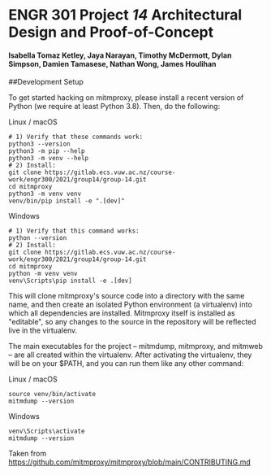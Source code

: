 # ENGR 301 Project *14* Architectural Design and Proof-of-Concept

#### Isabella Tomaz Ketley, Jaya Narayan, Timothy McDermott, Dylan Simpson, Damien Tamasese, Nathan Wong, James Houlihan

##Development Setup


To get started hacking on mitmproxy, please install a recent version of Python (we require at least Python 3.8). Then, do the following:

Linux / macOS
```
# 1) Verify that these commands work:
python3 --version
python3 -m pip --help
python3 -m venv --help
# 2) Install:
git clone https://gitlab.ecs.vuw.ac.nz/course-work/engr300/2021/group14/group-14.git
cd mitmproxy
python3 -m venv venv
venv/bin/pip install -e ".[dev]"
```

Windows
```
# 1) Verify that this command works:
python --version
# 2) Install:
git clone https://gitlab.ecs.vuw.ac.nz/course-work/engr300/2021/group14/group-14.git
cd mitmproxy
python -m venv venv
venv\Scripts\pip install -e .[dev]
```

This will clone mitmproxy's source code into a directory with the same name, and then create an isolated Python environment (a virtualenv) into which all dependencies are installed. Mitmproxy itself is installed as "editable", so any changes to the source in the repository will be reflected live in the virtualenv.

The main executables for the project – mitmdump, mitmproxy, and mitmweb – are all created within the virtualenv. After activating the virtualenv, they will be on your $PATH, and you can run them like any other command:

Linux / macOS
```
source venv/bin/activate
mitmdump --version
```

Windows
```
venv\Scripts\activate
mitmdump --version
```

Taken from https://github.com/mitmproxy/mitmproxy/blob/main/CONTRIBUTING.md

